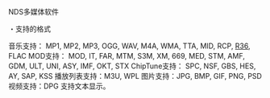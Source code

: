 NDS多媒体软件

・支持的格式

音乐支持： MP1, MP2, MP3, OGG, WAV, M4A, WMA, TTA, MID, RCP, [R36](https://code.google.com/p/fishshell2/source/detail?r=36), FLAC
MOD支持： MOD, IT, FAR, MTM, S3M, XM, 669, MED, STM, AMF, GDM, ULT, UNI, ASY, IMF, OKT, STX
ChipTune支持： SPC, NSF, GBS, HES, AY, SAP, KSS
播放列表支持：M3U, WPL
图片支持：JPG, BMP, GIF, PNG, PSD
视频支持：DPG
支持文本显示。